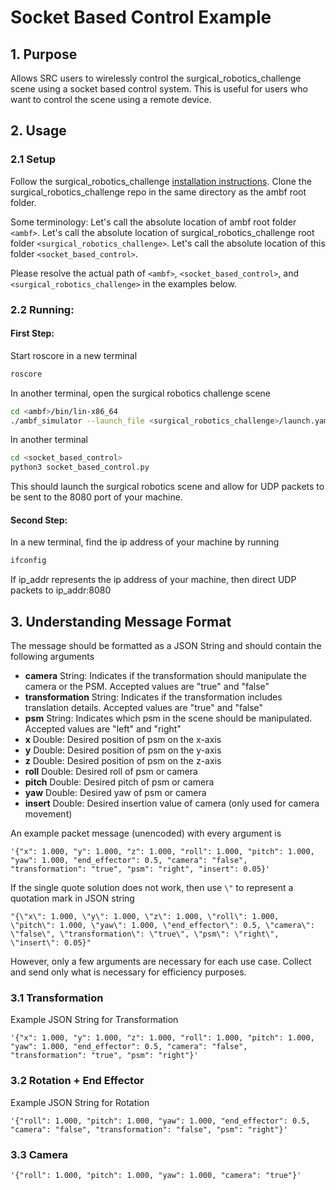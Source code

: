 # Socket Based Control Example

## 1. Purpose

Allows SRC users to wirelessly control the surgical_robotics_challenge scene using a socket based control system. This is useful for users who want to control the scene using a remote device.

## 2. Usage

### 2.1 Setup

Follow the surgical_robotics_challenge [installation instructions](https://github.com/surgical-robotics-ai/surgical_robotics_challenge). Clone the surgical_robotics_challenge repo in the same directory as the ambf root folder.

Some terminology:
Let's call the absolute location of ambf root folder `<ambf>`.
Let's call the absolute location of surgical_robotics_challenge root folder `<surgical_robotics_challenge>`.
Let's call the absolute location of this folder `<socket_based_control>`.

Please resolve the actual path of `<ambf>`, `<socket_based_control>`, and `<surgical_robotics_challenge>` in the examples below.

### 2.2 Running:

#### First Step:

Start roscore in a new terminal

```bash
roscore
```

In another terminal, open the surgical robotics challenge scene

```bash
cd <ambf>/bin/lin-x86_64
./ambf_simulator --launch_file <surgical_robotics_challenge>/launch.yaml -l 0,1,3,4,14,15 -p 120 -t 1 --override_max_comm_freq 120
```

In another terminal

```bash
cd <socket_based_control>
python3 socket_based_control.py
```

This should launch the surgical robotics scene and allow for UDP packets to be sent to the 8080 port of your machine.

#### Second Step:

In a new terminal, find the ip address of your machine by running

```bash
ifconfig
```

If ip_addr represents the ip address of your machine, then direct UDP packets to ip_addr:8080

## 3. Understanding Message Format

The message should be formatted as a JSON String and should contain the following arguments

- **camera** String: Indicates if the transformation should manipulate the camera or the PSM. Accepted values are "true" and "false"
- **transformation** String: Indicates if the transformation includes translation details. Accepted values are "true" and "false"
- **psm** String: Indicates which psm in the scene should be manipulated. Accepted values are "left" and "right"
- **x** Double: Desired position of psm on the x-axis
- **y** Double: Desired position of psm on the y-axis
- **z** Double: Desired position of psm on the z-axis
- **roll** Double: Desired roll of psm or camera
- **pitch** Double: Desired pitch of psm or camera
- **yaw** Double: Desired yaw of psm or camera
- **insert** Double: Desired insertion value of camera (only used for camera movement)

An example packet message (unencoded) with every argument is

```
'{"x": 1.000, "y": 1.000, "z": 1.000, "roll": 1.000, "pitch": 1.000, "yaw": 1.000, "end_effector": 0.5, "camera": "false", "transformation": "true", "psm": "right", "insert": 0.05}'
```

If the single quote solution does not work, then use `\"` to represent a quotation mark in JSON string

```
"{\"x\": 1.000, \"y\": 1.000, \"z\": 1.000, \"roll\": 1.000, \"pitch\": 1.000, \"yaw\": 1.000, \"end_effector\": 0.5, \"camera\": \"false\", \"transformation\": \"true\", \"psm\": \"right\", \"insert\": 0.05}"
```

However, only a few arguments are necessary for each use case. Collect and send only what is necessary for efficiency purposes.

### 3.1 Transformation

Example JSON String for Transformation

```
'{"x": 1.000, "y": 1.000, "z": 1.000, "roll": 1.000, "pitch": 1.000, "yaw": 1.000, "end_effector": 0.5, "camera": "false", "transformation": "true", "psm": "right"}'
```

### 3.2 Rotation + End Effector

Example JSON String for Rotation

```
'{"roll": 1.000, "pitch": 1.000, "yaw": 1.000, "end_effector": 0.5, "camera": "false", "transformation": "false", "psm": "right"}'
```

### 3.3 Camera

```
'{"roll": 1.000, "pitch": 1.000, "yaw": 1.000, "camera": "true"}'
```
